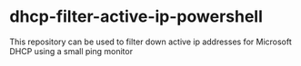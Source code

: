 # dhcp-filter-active-ip-powershell
This repository can be used to filter down active ip addresses for Microsoft DHCP using a small ping monitor
